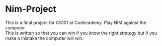 # Nim-Project
This is a final project for CS101 at Codecademy.
Play NIM against the computer.  
This is written so that you can win if you know the right strategy but if you make a mistake the computer will win.

